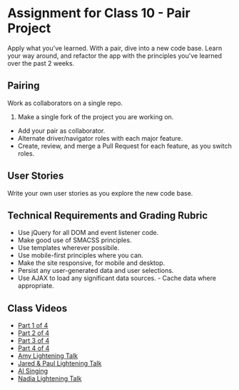 # Assignment for Class 10 - Pair Project

Apply what you've learned. With a pair, dive into a new code base. Learn your way around, and refactor the app with the principles you've learned over the past 2 weeks.

## Pairing
Work as collaborators on a single repo.
1. Make a single fork of the project you are working on.
- Add your pair as collaborator.
- Alternate driver/navigator roles with each major feature.
- Create, review, and merge a Pull Request for each feature, as you switch roles.


## User Stories
Write your own user stories as you explore the new code base.

## Technical Requirements and Grading Rubric
 - Use jQuery for all DOM and event listener code.
 - Make good use of SMACSS principles.
 - Use templates wherever possibile.
 - Use mobile-first principles where you can.
 - Make the site responsive, for mobile and desktop.
 - Persist any user-generated data and user selections.
 - Use AJAX to load any significant data sources.  - Cache data where appropriate.

## Class Videos
 - [Part 1 of 4](https://youtu.be/Yo9YQH59hg4)
 - [Part 2 of 4](https://youtu.be/h9naoCC1PnA)
 - [Part 3 of 4](https://youtu.be/pa7bCFr4LTY)
 - [Part 4 of 4](https://youtu.be/RGHCUWU_laQ)
 - [Amy Lightening Talk](https://youtu.be/_bnp52YUWLw)
 - [Jared & Paul Lightening Talk](https://youtu.be/vbd0V6TSiDw)
 - [Al Singing](https://youtu.be/4zJyZbF4sJ8)
 - [Nadia Lightening Talk]()

